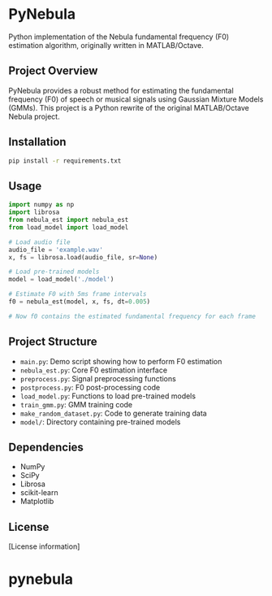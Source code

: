 # PyNebula

Python implementation of the Nebula fundamental frequency (F0) estimation algorithm, originally written in MATLAB/Octave.

## Project Overview

PyNebula provides a robust method for estimating the fundamental frequency (F0) of speech or musical signals using Gaussian Mixture Models (GMMs). This project is a Python rewrite of the original MATLAB/Octave Nebula project.

## Installation

```bash
pip install -r requirements.txt
```

## Usage

```python
import numpy as np
import librosa
from nebula_est import nebula_est
from load_model import load_model

# Load audio file
audio_file = 'example.wav'
x, fs = librosa.load(audio_file, sr=None)

# Load pre-trained models
model = load_model('./model')

# Estimate F0 with 5ms frame intervals
f0 = nebula_est(model, x, fs, dt=0.005)

# Now f0 contains the estimated fundamental frequency for each frame
```

## Project Structure

- `main.py`: Demo script showing how to perform F0 estimation
- `nebula_est.py`: Core F0 estimation interface
- `preprocess.py`: Signal preprocessing functions
- `postprocess.py`: F0 post-processing code
- `load_model.py`: Functions to load pre-trained models
- `train_gmm.py`: GMM training code
- `make_random_dataset.py`: Code to generate training data
- `model/`: Directory containing pre-trained models

## Dependencies

- NumPy
- SciPy
- Librosa
- scikit-learn
- Matplotlib

## License

[License information]
# pynebula
